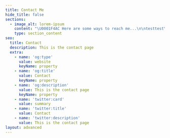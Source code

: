 ```yaml
---
title: Contact Me
hide_title: false
sections:
  - image_alt: lorem-ipsum
    content: "\U0001F4AC Here are some ways to reach me...\n\ntesttest\n\n###### Email: <elodie.kane@carleton.ca>\n\n###### LinkedIn: [elodie-kane](https://www.linkedin.com/in/elodie-kane/)\n\n###### GitHub: [elodiekane](https://github.com/elodiekane)\n"
    type: section_content
seo:
  title: Contact
  description: This is the contact page
  extra:
    - name: 'og:type'
      value: website
      keyName: property
    - name: 'og:title'
      value: Contact
      keyName: property
    - name: 'og:description'
      value: This is the contact page
      keyName: property
    - name: 'twitter:card'
      value: summary
    - name: 'twitter:title'
      value: Contact
    - name: 'twitter:description'
      value: This is the contact page
layout: advanced
---
```


